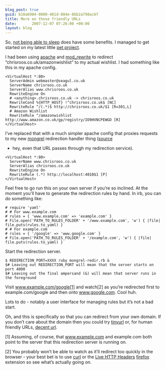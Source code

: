 ```yaml
---
blog_post: true
guid: b10a6984-0800-481d-884e-8bb2a798ac6f
title: More on those friendly URLs
date:       2007-12-07 07:26:00 +00:00
layout: blog
---
```


So, [not being able to
sleep](http://twitter.com/chrisroos/statuses/477052802) does have some
benefits. I managed to get started on my latest little [pet
project](/blog/2007-11-27-short-human-friendly-permalinks).

I had been using [apache](http://httpd.apache.org/) and
[mod\_rewrite](http://httpd.apache.org/docs/1.3/mod/mod_rewrite.html) to
redirect “chrisroos.co.uk/amazonwishlist” to my actual wishlist. I had
something like this in my apache config.

``` code
<VirtualHost *:80>
  ServerAdmin webmaster@seagul.co.uk
  ServerName chrisroos.co.uk
  ServerAlias www.chrisroos.co.uk
  RewriteEngine On
  # <anything>.chrisroos.co.uk -> chrisroos.co.uk
  RewriteCond %{HTTP_HOST} !^chrisroos.co.uk$ [NC]
  RewriteRule ^/(.*)$ http://chrisroos.co.uk/$1 [R=301,L]
  # Amazon Wishlist
  RewriteRule ^/amazonwishlist http://www.amazon.co.uk/gp/registry/IO9HVNCPEWGD [R]
</VirtualHost>
```

I’ve replaced that with a much simpler apache config that proxies
requests to my new [mongrel](http://mongrel.rubyforge.org/) redirection
handler thing ([source](http://chrisroos.co.uk/code/mongrel-redirection)
- hey, even that URL passes through my redirection service).

``` code
<VirtualHost *:80>
  ServerName www.chrisroos.co.uk
  ServerAlias chrisroos.co.uk
  RewriteEngine On
  RewriteRule (.*) http://localhost:4010$1 [P]
</VirtualHost>
```

Feel free to go run this on your own server if you’re so inclined. At
the moment you’ll have to generate the redirection rules by hand. In
irb, you can do something like:

``` code
# require 'yaml'
# # For www.example.com
# rules = { 'www.example.com' => 'example.com' }
# File.open('PATH_TO_RULES_FOLDER' + '/www.example.com', 'w') { |file| file.puts(rules.to_yaml) }
# # For example.com
# rules = { '/google' => 'www.google.com' }
# File.open('PATH_TO_RULES_FOLDER' + '/example.com', 'w') { |file| file.puts(rules.to_yaml) }
```

Start the redirection server.

``` code
$ REDIRECTION_PORT=XXXX ruby mongrel-redir.rb &
$# Leaving out REDIRECTION_PORT will mean that the server starts on port 4000
$# Leaving out the final ampersand (&) will mean that server runs in the foreground
```

Visit www.example.com/google[1] and watch[2] as you’re redirected first
to example.com/google and then onto www.google.com. Cool huh.

Lots to do - notably a user interface for managing rules but it’s not a
bad start.

Oh, and this is specifically so that you can redirect from your own
domain. If you don’t care about the domain then you could try
[tinyurl](http://tinyurl.com) or, for human friendly URLs, [decent
url](http://decenturl.com).

[1] Assuming, of course, that www.example.com and example.com both point
to the server that this redirection server is running on.

[2] You probably won’t be able to watch as it’ll redirect too quickly in
the browser - your best bet is to use [curl](http://curl.haxx.se/) or
the [Live HTTP Headers](http://livehttpheaders.mozdev.org/)
[firefox](http://www.mozilla.com/en-US/firefox/) extension so see what’s
actually going on.
